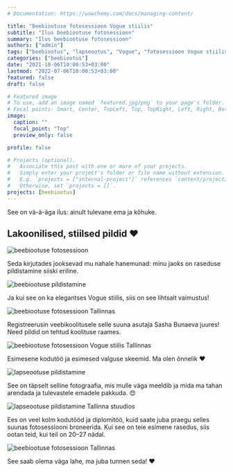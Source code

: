```yaml
---
# Documentation: https://wowchemy.com/docs/managing-content/

title: "Beebiootuse fotosessioon Vogue stiilis"
subtitle: "Ilus beebiootuse fotosessioon"
summary: "Ilus beebiootuse fotosessioon"
authors: ["admin"]
tags: ["beebiootus", "lapseootus", "Vogue", "fotosessioon Vogue stiilis"]
categories: ["beebiootus"]
date: "2021-10-06T10:00:53+03:00"
lastmod: "2022-07-06T10:00:53+03:00"
featured: false
draft: false

# Featured image
# To use, add an image named `featured.jpg/png` to your page's folder.
# Focal points: Smart, Center, TopLeft, Top, TopRight, Left, Right, BottomLeft, Bottom, BottomRight.
image:
  caption: ""
  focal_point: "Top"
  preview_only: false

profile: false

# Projects (optional).
#   Associate this post with one or more of your projects.
#   Simply enter your project's folder or file name without extension.
#   E.g. `projects = ["internal-project"]` references `content/project/deep-learning/index.md`.
#   Otherwise, set `projects = []`.
projects: [beebiootus]
---
```

See on vä-ä-äga ilus: ainult tulevane ema ja kõhuke.
## Lakoonilised, stiilsed pildid ❤️

![beebiootuse fotosessioon](./beebiootuse-fotosessioon-vogue-stiilis-1.jpg)

Seda kirjutades jooksevad mu nahale hanemunad: minu jaoks on raseduse pildistamine siiski eriline.

![beebiootuse pildistamine](./beebiootuse-fotosessioon-vogue-stiilis-2.jpg)

Ja kui see on ka elegantses Vogue stiilis, siis on see lihtsalt vaimustus!

![beebiootuse fotosessioon Tallinnas](./beebiootuse-fotosessioon-vogue-stiilis-3.jpg)

Registreerusin veebikoolitusele selle suuna asutaja Sasha Bunaeva juures! Need pildid on tehtud koolituse raames.

![beebiootuse fotosessioon Vogue stiilis Tallinnas](./beebiootuse-fotosessioon-vogue-stiilis-4.jpg)

Esimesene kodutöö ja esimesed valguse skeemid. Ma olen õnnelik ❤️

![lapseootuse pildistamine](./beebiootuse-fotosessioon-vogue-stiilis-5.jpg)

See on täpselt selline fotograafia, mis mulle väga meeldib ja mida ma tahan arendada ja tulevastele emadele pakkuda. 😍

![lapseootuse pildistamine Tallinna stuudios](./beebiootuse-fotosessioon-vogue-stiilis-6.jpg)

Ees on veel kolm kodutööd ja diplomitöö, kuid saate juba praegu selles suunas fotosessiooni broneerida. Kui see on teie esimene rasedus, siis ootan teid, kui teil on 20–27 nädal.

![beebiootuse fotosessioon Tallinnas](./beebiootuse-fotosessioon-vogue-stiilis-7.jpg)

See saab olema väga lahe, ma juba tunnen seda! ❤
